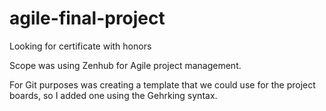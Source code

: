 # agile-final-project
Looking for certificate with honors

Scope was using Zenhub for Agile project management.

For Git purposes was creating a template that we could use for the project boards,
so I added one using the Gehrking syntax.
